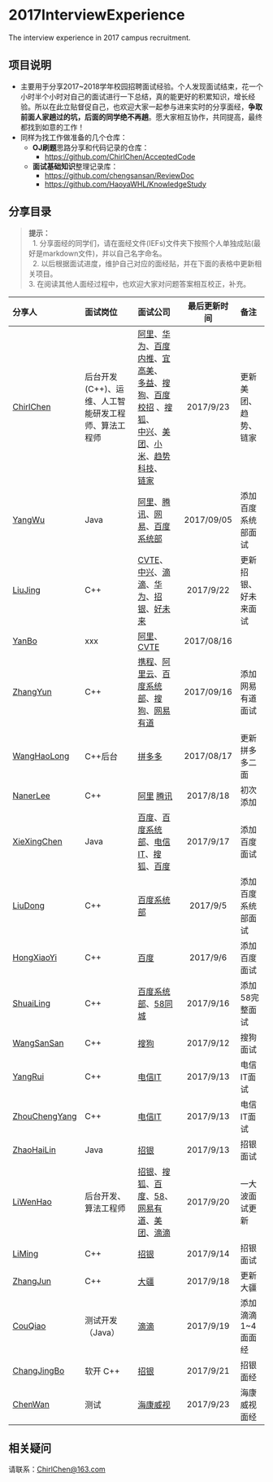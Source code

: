 # 2017InterviewExperience
The interview experience in 2017 campus recruitment.
## 项目说明
- 主要用于分享2017~2018学年校园招聘面试经验。个人发现面试结束，花一个小时半个小时对自己的面试进行一下总结，真的能更好的积累知识，增长经验。所以在此立贴督促自己，也欢迎大家一起参与进来实时的分享面经，**争取前面人家趟过的坑，后面的同学绝不再趟**。愿大家相互协作，共同提高，最终都找到如意的工作！
- 同样为找工作做准备的几个仓库：
    - **OJ刷题**思路分享和代码记录的仓库：
        - https://github.com/ChirlChen/AcceptedCode
    - **面试基础知识**整理记录库：
        - https://github.com/chengsansan/ReviewDoc
        - https://github.com/HaoyaWHL/KnowledgeStudy

## 分享目录
> **提示：** <br>
    1. 分享面经的同学们，请在面经文件(IEFs)文件夹下按照个人单独成贴(最好是markdown文件)，并以自己名字命名。 <br>
    2. 以后根据面试进度，维护自己对应的面经贴，并在下面的表格中更新相关项目。<br>
    3. 在阅读其他人面经过程中，也欢迎大家对问题答案相互校正，补充。<br>

| 分享人 | 面试岗位 | 面试公司 | 最后更新时间 | 备注 |
| :--- | :---- | :---- | :---: | :----- |
|[ChirlChen](./IEFs/ChirlChen.md)| 后台开发(C++)、运维、人工智能研发工程师、算法工程师| [阿里](./IEFs/ChirlChen.md#mayijinfu)、[华为](./IEFs/ChirlChen.md#huawei)、[百度内推](./IEFs/ChirlChen.md#baidu_shanghai)、[宜高美](./IEFs/ChirlChen.md#yigaomei)、<br>[多益](./IEFs/ChirlChen.md#duoyi)、[搜狗](./IEFs/ChirlChen.md#sougou)、[百度校招](./IEFs/ChirlChen.md#baidu) 、[搜狐](./IEFs/ChirlChen.md#sohu)、<br>[中兴](./IEFs/ChirlChen.md#zhongxing)、[美团](./IEFs/ChirlChen.md#meituan)、[小米](./IEFs/ChirlChen.md#xiaomi)、[趋势科技](./IEFs/ChirlChen.md#qushi)、<br>[链家](./IEFs/ChirlChen.md#lianjia)| 2017/9/23| 更新美团、趋势、链家|
|[YangWu](./IEFs/YangWu.md) | Java | [阿里](./IEFs/YangWu.md#ali)、[腾讯](./IEFs/YangWu.md#tengxun)、[网易](./IEFs/YangWu.md#wangyi)、[百度系统部](./IEFs/YangWu.md#baidu_xitongbu) | 2017/09/05 | 添加百度系统部面试 |
|[LiuJing](./IEFs/LiuJing.md) | C++ | [CVTE](./IEFs/LiuJing.md#cvte)、 [中兴](./IEFs/LiuJing.md#zhongxing)、[滴滴](./IEFs/LiuJing.md#didi)、[华为](./IEFs/LiuJing.md#huawei)、[招银](./IEFs/LiuJing.md#招银)、[好未来](./IEFs/LiuJing.md#好未来)| 2017/9/22 | 更新招银、好未来面试 |
|[YanBo](./IEFs/YanBo.md) | xxx | [阿里](./IEFs/YanBo.md#ali)、[CVTE](./IEFs/YanBo.md#cvte)| 2017/08/16 | |
|[ZhangYun](./IEFs/ZhangYun.md) | C++ | [携程](./IEFs/ZhangYun.md#xiecheng)、[阿里云](./IEFs/ZhangYun.md#aliyun)、[百度系统部](./IEFs/ZhangYun.md#baidu_xitongbu)、[搜狗](./IEFs/ZhangYun.md#sougou)、[网易有道](./IEFs/ZhangYun.md#wangyi_youdao) | 2017/09/16 | 添加网易有道面试 |
|[WangHaoLong](./IEFs/WangHaoLong.md) | C++后台 | [拼多多](./IEFs/WangHaoLong.md#pinduoduo)| 2017/08/17 |更新拼多多二面 |
|[NanerLee](./IEFs/NanerLee.md) | C++ | [阿里](./IEFs/NanerLee.md#阿里巴巴) [腾讯](./IEFs/NanerLee.md#腾讯) | 2017/8/18 | 初次添加 |
|[XieXingChen](./IEFs/XieXingChen.md) | Java | [百度](./IEFs/XieXingChen.md#baidu)、[百度系统部](./IEFs/XieXingChen.md#baidu_xitongbu)、[电信IT](./IEFs/XieXingChen.md#dianxin_it)、[搜狐](./IEFs/XieXingChen.md#sohu)、[百度](./IEFs/XieXingChen.md#baidu_xiaozhao)  | 2017/9/17 | 添加百度面试 |
|[LiuDong](./IEFs/LiuDong.md) | C++ | [百度系统部](./IEFs/LiuDong.md#baidu_xitongbu) |2017/9/5 | 添加百度系统部面试 |
|[HongXiaoYi](./IEFs/HongXiaoYi.md) | C++ | [百度](./IEFs/HongXiaoYi.md#baidu) |2017/9/6 | 添加百度面试 |
|[ShuaiLing](./IEFs/ShuaiLing.md) | C++ | [百度系统部](./IEFs/ShuaiLing.md#baidu_xitongbu)、[58同城](./IEFs/ShuaiLing.md#58) |2017/9/16 | 添加58完整面试 |
|[WangSanSan](./IEFs/WangSanSan.md) | C++ | [搜狗](./IEFs/WangSanSan.md#sougou) |2017/9/12 | 搜狗面试 |
|[YangRui](./IEFs/YangRui.md) | C++ | [电信IT](./IEFs/YangRui.md#dianxin_it) |2017/9/13 | 电信IT面试 |
|[ZhouChengYang](./IEFs/ZhouChengYang.md) | C++ | [电信IT](./IEFs/ZhouChengYang.md#dianxin_it) |2017/9/13 | 电信IT面试 |
|[ZhaoHaiLin](./IEFs/ZhaoHaiLin.md) | Java | [招银](./IEFs/ZhaoHaiLin.md#zhaoyin) |2017/9/13 | 招银面试 |
|[LiWenHao](./IEFs/LiWenHao.md) | 后台开发、算法工程师 | [招银](./IEFs/LiWenHao.md#zhaoyin)、[搜狐](./IEFs/LiWenHao.md#sohu)、[百度](./IEFs/LiWenHao.md#baidu)、[58](./IEFs/LiWenHao.md#58)、[网易有道](./IEFs/LiWenHao.md#网易有道)、[美团](./IEFs/LiWenHao.md#美团)、[滴滴](./IEFs/LiWenHao.md#滴滴) |2017/9/20 | 一大波面试更新 |
|[LiMing](./IEFs/LiMing.md) | C++ | [招银](./IEFs/LiMing.md#zhaoyin) |2017/9/14 | 招银面试 |
|[ZhangJun](./IEFs/ZhangJun.md) | C++ | [大疆](./IEFs/ZhangJun.md#dajiang) | 2017/9/18 | 更新大疆 |
|[CouQiao](./IEFs/CouQiao.md) | 测试开发（Java）| [滴滴](./IEFs/CouQiao.md#didi) | 2017/9/19 | 添加滴滴1~4面面经 |
|[ChangJingBo](./IEFs/ChangJingBo.md) | 软开 C++ |[招银](./IEFs/ChangJingBo.md#招银) | 2017/9/21|   招银面经 |
|[ChenWan](./IEFs/ChenWan.md) | 测试 |[海康威视](./IEFs/ChenWan.md#haikang) | 2017/9/23 |   海康威视面经 |



## 相关疑问
 请联系：ChirlChen@163.com
